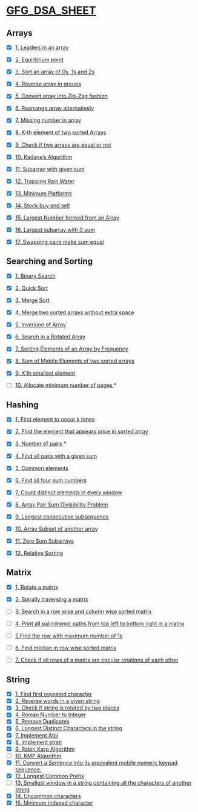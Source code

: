 # [GFG_DSA_SHEET](https://www.geeksforgeeks.org/sde-sheet-a-complete-guide-for-sde-preparation/)

## Arrays

- [x] [1. Leaders in an array](https://practice.geeksforgeeks.org/problems/leaders-in-an-array/0)
- [x] [2. Equilibrium point ](https://practice.geeksforgeeks.org/problems/equilibrium-point/0)
- [x] [3. Sort an array of 0s, 1s and 2s ](https://practice.geeksforgeeks.org/problems/sort-an-array-of-0s-1s-and-2s/0)
- [x] [4. Reverse array in groups](https://practice.geeksforgeeks.org/problems/reverse-array-in-groups/0)
- [x] [5. Convert array into Zig-Zag fashion ](https://practice.geeksforgeeks.org/problems/convert-array-into-zig-zag-fashion/0)
- [x] [6. Rearrange array alternatively ](https://practice.geeksforgeeks.org/problems/-rearrange-array-alternately/0/)
- [x] [7. Missing number in array](https://practice.geeksforgeeks.org/problems/missing-number-in-array/0)
- [x] [8. K-th element of two sorted Arrays ](https://practice.geeksforgeeks.org/problems/k-th-element-of-two-sorted-array/0)
- [x] [9. Check if two arrays are equal or not ](https://practice.geeksforgeeks.org/problems/check-if-two-arrays-are-equal-or-not/0)
- [x] [10. Kadane’s Algorithm ](https://practice.geeksforgeeks.org/problems/kadanes-algorithm/0)
- [x] [11. Subarray with given sum](https://practice.geeksforgeeks.org/problems/subarray-with-given-sum/0)
- [x] [12. Trapping Rain Water](https://practice.geeksforgeeks.org/problems/trapping-rain-water/0)
- [x] [13. Minimum Platforms](https://practice.geeksforgeeks.org/problems/minimum-platforms/0)
- [x] [14. Stock buy and sell](https://practice.geeksforgeeks.org/problems/stock-buy-and-sell/0)
- [x] [15. Largest Number formed from an Array ](https://practice.geeksforgeeks.org/problems/largest-number-formed-from-an-array/0)
- [x] [16. Largest subarray with 0 sum ](https://practice.geeksforgeeks.org/problems/largest-subarray-with-0-sum/1)
- [x] [17. Swapping pairs make sum equal](https://practice.geeksforgeeks.org/problems/swapping-pairs-make-sum-equal/0)


## Searching and Sorting

- [x] [1. Binary Search](https://practice.geeksforgeeks.org/problems/binary-search/1)
- [x] [2. Quick Sort ](https://practice.geeksforgeeks.org/problems/quick-sort/1)
- [x] [3. Merge Sort ](https://practice.geeksforgeeks.org/problems/merge-sort/1)
- [x] [4. Merge two sorted arrays without extra space](https://practice.geeksforgeeks.org/problems/merge-two-sorted-arrays/0/)
- [x] [5. Inversion of Array ](https://practice.geeksforgeeks.org/problems/inversion-of-array/0/)
- [x] [6. Search in a Rotated Array ](https://practice.geeksforgeeks.org/problems/search-in-a-rotated-array/0)
- [x] [7. Sorting Elements of an Array by Frequency ](https://practice.geeksforgeeks.org/problems/sorting-elements-of-an-array-by-frequency/0)
- [x] [8. Sum of Middle Elements of two sorted arrays ](https://practice.geeksforgeeks.org/problems/sum-of-middle-elements-of-two-sorted-arrays/0)
- [x] [9. K’th smallest element ](https://practice.geeksforgeeks.org/problems/kth-smallest-element/0)
- [ ] [10. Allocate minimum number of pages ](https://practice.geeksforgeeks.org/problems/allocate-minimum-number-of-pages0937/1/) *


## Hashing

- [x] [1. First element to occur k times](https://practice.geeksforgeeks.org/problems/first-element-to-occur-k-times/0)
- [x] [2. Find the element that appears once in sorted array ](https://practice.geeksforgeeks.org/problems/find-the-element-that-appears-once-in-sorted-array/0)
- [x] [3. Number of pairs ](https://practice.geeksforgeeks.org/problems/number-of-pairs/0/) *
- [x] [4. Find all pairs with a given sum](https://practice.geeksforgeeks.org/problems/find-all-pairs-whose-sum-is-x/0)
- [x] [5. Common elements ](https://practice.geeksforgeeks.org/problems/common-elements/0)
- [x] [6. Find all four sum numbers ](https://practice.geeksforgeeks.org/problems/find-all-four-sum-numbers/0)
- [x] [7. Count distinct elements in every window ](https://practice.geeksforgeeks.org/problems/count-distinct-elements-in-every-window/1)
- [x] [8. Array Pair Sum Divisibility Problem](https://practice.geeksforgeeks.org/problems/array-pair-sum-divisibility-problem/0)
- [x] [9. Longest consecutive subsequence ](https://practice.geeksforgeeks.org/problems/longest-consecutive-subsequence/0)
- [x] [10. Array Subset of another array ](https://practice.geeksforgeeks.org/problems/array-subset-of-another-array/0)
- [x] [11. Zero Sum Subarrays ](https://practice.geeksforgeeks.org/problems/zero-sum-subarrays/0)
- [x] [12. Relative Sorting ](https://practice.geeksforgeeks.org/problems/relative-sorting/0)


## Matrix

- [x] [1. Rotate a matrix](https://practice.geeksforgeeks.org/problems/rotate-matrix-elements-clockwise2336/1)
- [x] [2. Spirally traversing a matrix](https://practice.geeksforgeeks.org/problems/spirally-traversing-a-matrix-1587115621/1/)
- [ ] [3. Search in a row wise and column wise sorted matrix](https://practice.geeksforgeeks.org/problems/search-in-a-matrix-1587115621/1/)
- [ ] [4. Print all palindromic paths from top left to bottom right in a matrix](https://www.geeksforgeeks.org/print-palindromic-paths-top-left-bottom-right-matrix/)
- [ ] [5.Find the row with maximum number of 1s](https://practice.geeksforgeeks.org/problems/maximum-no-of-1s-row3027/1/)
- [ ] [6. Find median in row wise sorted matrix](https://practice.geeksforgeeks.org/problems/median-in-a-row-wise-sorted-matrix1527/1/)
- [ ] [7. Check if all rows of a matrix are circular rotations of each other](https://www.geeksforgeeks.org/check-rows-matrix-circular-rotations/)


## String

- [x] [1. Find first repeated character](https://practice.geeksforgeeks.org/problems/find-first-repeated-character/1)
- [x] [2. Reverse words in a given string](https://practice.geeksforgeeks.org/problems/reverse-words-in-a-given-string/0)
- [x] [3. Check if string is rotated by two places](https://practice.geeksforgeeks.org/problems/check-if-string-is-rotated-by-two-places/0)
- [x] [4. Roman Number to Integer](https://practice.geeksforgeeks.org/problems/roman-number-to-integer/0)
- [x] [5. Remove Duplicates](https://practice.geeksforgeeks.org/problems/remove-duplicates/0)
- [x] [6. Longest Distinct Characters in the string](https://practice.geeksforgeeks.org/problems/implement-atoi/1)
- [x] [7. Implement Atoi](https://practice.geeksforgeeks.org/problems/implement-atoi/1)
- [x] [8. Implement strstr](https://practice.geeksforgeeks.org/problems/implement-strstr/1)
- [x] [9. Rabin Karp Algorithm](https://practice.geeksforgeeks.org/problems/31272eef104840f7430ad9fd1d43b434a4b9596b/1/)
- [ ] [10. KMP Algorithm](https://practice.geeksforgeeks.org/problems/longest-prefix-suffix2527/1)
- [x] [11. Convert a Sentence into its equivalent mobile numeric keypad sequence.](https://practice.geeksforgeeks.org/problems/convert-a-sentence-into-its-equivalent-mobile-numeric-keypad-sequence/0)
- [x] [12. Longest Common Prefix](https://practice.geeksforgeeks.org/problems/longest-common-prefix-in-an-array/0)
- [ ] [13. Smallest window in a string containing all the characters of another string](https://practice.geeksforgeeks.org/problems/smallest-window-in-a-string-containing-all-the-characters-of-another-string/0)
- [x] [14. Uncommon characters](https://practice.geeksforgeeks.org/problems/uncommon-characters/0)
- [x] [15. Minimum indexed character](https://practice.geeksforgeeks.org/problems/minimum-indexed-character/0)